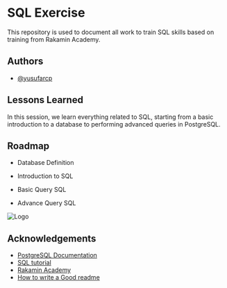 
# SQL Exercise

This repository is used to document all work to train SQL skills based on training from Rakamin Academy.



## Authors

- [@yusufarcp](https://www.github.com/yusufarcp)


## Lessons Learned

In this session, we learn everything related to SQL, starting from a basic introduction to a database to performing advanced queries in PostgreSQL.

## Roadmap

- Database Definition

- Introduction to SQL

- Basic Query SQL

- Advance Query SQL


![Logo](https://1000logos.net/wp-content/uploads/2020/08/PostgreSQL-Logo.png)


## Acknowledgements

 - [PostgreSQL Documentation](https://www.postgresql.org/docs/15/index.html)
 - [SQL tutorial](https://www.w3schools.com/sql/)
 - [Rakamin Academy](https://www.rakamin.com/)
 - [How to write a Good readme](https://bulldogjob.com/news/449-how-to-write-a-good-readme-for-your-github-project)


